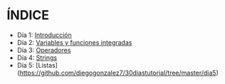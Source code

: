# ÍNDICE 
 - Día 1: [Introducción](https://github.com/diegogonzalez7/30diastutorial/tree/master/dia1)
 - Día 2: [Variables y funciones integradas](https://github.com/diegogonzalez7/30diastutorial/tree/master/dia2)
 - Día 3: [Operadores](https://github.com/diegogonzalez7/30diastutorial/tree/master/dia3)
 - Día 4: [Strings](https://github.com/diegogonzalez7/30diastutorial/tree/master/dia4)
 - Día 5: [Listas] (https://github.com/diegogonzalez7/30diastutorial/tree/master/dia5)